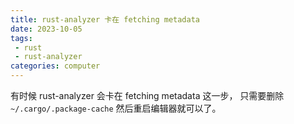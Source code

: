 ```yaml
---
title: rust-analyzer 卡在 fetching metadata
date: 2023-10-05
tags:
 - rust
 - rust-analyzer
categories: computer
---
```


有时候 rust-analyzer 会卡在 fetching metadata 这一步，
只需要删除 `~/.cargo/.package-cache` 然后重启编辑器就可以了。

